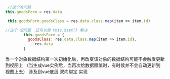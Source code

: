 ```js
 //这个有问题
this.goodsForm = res.data

 this.goodsForm.goodsClass = res.data.class.map(item => item.id)
```



```js
//这个 没问题  还可以用 this.$set() 解决
        this.goodsForm = {
          goodsClass: res.data.class.map(item => item.id),
          ...res.data
        }
```

当一个对象数据结构第一次初始化后，再改变该对象的数据结构可能不会触发更新到视图上
（当生成vue实例后，当再次给数据赋值时，有时候并不会自动更新到视图上去）
涉及到vue底层 双向绑定 实现